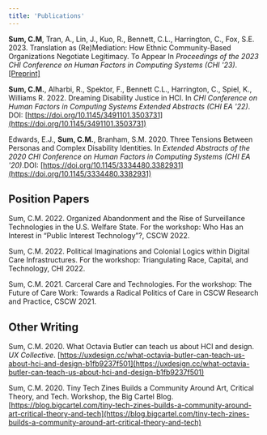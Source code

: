 ```yaml
---
title: 'Publications'
---
```


**Sum, C.M**, Tran, A., Lin, J., Kuo, R., Bennett, C.L., Harrington, C., Fox, S.E. 2023. Translation as (Re)Mediation: How Ethnic Community-Based Organizations Negotiate Legitimacy. To Appear In *Proceedings of the 2023 CHI Conference on Human Factors in Computing Systems (CHI '23)*. [[Preprint]](https://cella.io/assets/pdfs/Sum-et-al-CHI-2023-Translation-as-(Re)mediation.pdf)

**Sum, C.M.**, Alharbi, R., Spektor, F., Bennett C.L., Harrington, C., Spiel, K., Williams R. 2022. Dreaming Disability Justice in HCI. In *CHI Conference on Human Factors in Computing Systems Extended Abstracts (CHI EA '22)*. DOI: [https://doi.org/10.1145/3491101.3503731](https://doi.org/10.1145/3491101.3503731)

Edwards, E.J., **Sum, C.M.**, Branham, S.M. 2020. Three Tensions Between Personas and Complex Disability Identities. In *Extended Abstracts of the 2020 CHI Conference on Human Factors in Computing Systems (CHI EA '20)*.DOI: [https://doi.org/10.1145/3334480.3382931](https://doi.org/10.1145/3334480.3382931)



## Position Papers
Sum, C.M. 2022. Organized Abandonment and the Rise of Surveillance Technologies in the U.S. Welfare State. For the workshop: Who Has an Interest in “Public Interest Technology”?, CSCW 2022.

Sum, C.M. 2022. Political Imaginations and Colonial Logics within Digital Care Infrastructures. For the workshop: Triangulating Race, Capital, and Technology, CHI 2022.

Sum, C.M. 2021. Carceral Care and Technologies. For the workshop: The Future of Care Work: Towards a Radical Politics of Care in CSCW Research and Practice, CSCW 2021.

## Other Writing
Sum, C.M. 2020. What Octavia Butler can teach us about HCI and design. *UX Collective*. [https://uxdesign.cc/what-octavia-butler-can-teach-us-about-hci-and-design-b1fb9237f501](https://uxdesign.cc/what-octavia-butler-can-teach-us-about-hci-and-design-b1fb9237f501)

Sum, C.M. 2020. Tiny Tech Zines Builds a Community Around Art, Critical Theory, and Tech. Workshop, the Big Cartel Blog. [https://blog.bigcartel.com/tiny-tech-zines-builds-a-community-around-art-critical-theory-and-tech](https://blog.bigcartel.com/tiny-tech-zines-builds-a-community-around-art-critical-theory-and-tech)
